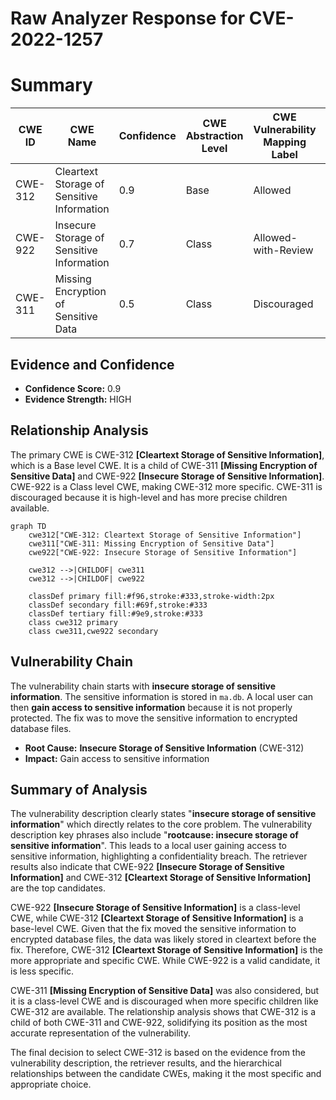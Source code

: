 # Raw Analyzer Response for CVE-2022-1257

# Summary
| CWE ID | CWE Name | Confidence | CWE Abstraction Level | CWE Vulnerability Mapping Label | CWE-Vulnerability Mapping Notes |
|---|---|---|---|---|---|
| CWE-312 | Cleartext Storage of Sensitive Information | 0.9 | Base | Allowed | Primary CWE |
| CWE-922 | Insecure Storage of Sensitive Information | 0.7 | Class | Allowed-with-Review | Secondary Candidate |
| CWE-311 | Missing Encryption of Sensitive Data | 0.5 | Class | Discouraged | Secondary Candidate |

## Evidence and Confidence

*   **Confidence Score:** 0.9
*   **Evidence Strength:** HIGH

## Relationship Analysis
The primary CWE is CWE-312 **[Cleartext Storage of Sensitive Information]**, which is a Base level CWE. It is a child of CWE-311 **[Missing Encryption of Sensitive Data]** and CWE-922 **[Insecure Storage of Sensitive Information]**. CWE-922 is a Class level CWE, making CWE-312 more specific. CWE-311 is discouraged because it is high-level and has more precise children available.

```mermaid
graph TD
    cwe312["CWE-312: Cleartext Storage of Sensitive Information"]
    cwe311["CWE-311: Missing Encryption of Sensitive Data"]
    cwe922["CWE-922: Insecure Storage of Sensitive Information"]
    
    cwe312 -->|CHILDOF| cwe311
    cwe312 -->|CHILDOF| cwe922
    
    classDef primary fill:#f96,stroke:#333,stroke-width:2px
    classDef secondary fill:#69f,stroke:#333
    classDef tertiary fill:#9e9,stroke:#333
    class cwe312 primary
    class cwe311,cwe922 secondary
```

## Vulnerability Chain
The vulnerability chain starts with **insecure storage of sensitive information**. The sensitive information is stored in `ma.db`. A local user can then **gain access to sensitive information** because it is not properly protected. The fix was to move the sensitive information to encrypted database files.
- **Root Cause:** **Insecure Storage of Sensitive Information** (CWE-312)
- **Impact:** Gain access to sensitive information

## Summary of Analysis
The vulnerability description clearly states "**insecure storage of sensitive information**" which directly relates to the core problem. The vulnerability description key phrases also include "**rootcause: insecure storage of sensitive information**". This leads to a local user gaining access to sensitive information, highlighting a confidentiality breach. The retriever results also indicate that CWE-922 **[Insecure Storage of Sensitive Information]** and CWE-312 **[Cleartext Storage of Sensitive Information]** are the top candidates.

CWE-922 **[Insecure Storage of Sensitive Information]** is a class-level CWE, while CWE-312 **[Cleartext Storage of Sensitive Information]** is a base-level CWE. Given that the fix moved the sensitive information to encrypted database files, the data was likely stored in cleartext before the fix. Therefore, CWE-312 **[Cleartext Storage of Sensitive Information]** is the more appropriate and specific CWE. While CWE-922 is a valid candidate, it is less specific.

CWE-311 **[Missing Encryption of Sensitive Data]** was also considered, but it is a class-level CWE and is discouraged when more specific children like CWE-312 are available. The relationship analysis shows that CWE-312 is a child of both CWE-311 and CWE-922, solidifying its position as the most accurate representation of the vulnerability.

The final decision to select CWE-312 is based on the evidence from the vulnerability description, the retriever results, and the hierarchical relationships between the candidate CWEs, making it the most specific and appropriate choice.
